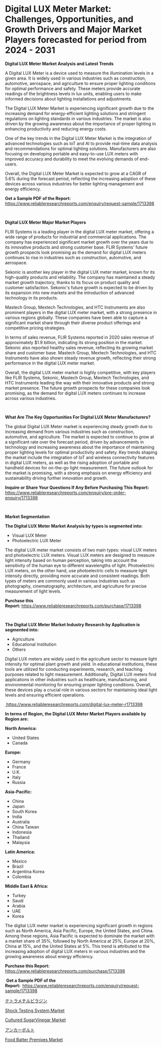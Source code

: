 <p><h1>Digital LUX Meter Market: Challenges, Opportunities, and Growth Drivers and Major Market Players forecasted for period from 2024 - 2031</h1></p><p><strong>Digital LUX Meter Market Analysis and Latest Trends</strong></p>
<p><p>A Digital LUX Meter is a device used to measure the illumination levels in a given area. It is widely used in various industries such as construction, automotive, aerospace, and agriculture to ensure proper lighting conditions for optimal performance and safety. These meters provide accurate readings of the brightness levels in lux units, enabling users to make informed decisions about lighting installations and adjustments.</p><p>The Digital LUX Meter Market is experiencing significant growth due to the increasing demand for energy-efficient lighting solutions and stringent regulations on lighting standards in various industries. The market is also driven by the growing awareness about the importance of proper lighting in enhancing productivity and reducing energy costs.</p><p>One of the key trends in the Digital LUX Meter Market is the integration of advanced technologies such as IoT and AI to provide real-time data analysis and recommendations for optimal lighting solutions. Manufacturers are also focusing on developing portable and easy-to-use LUX meters with improved accuracy and durability to meet the evolving demands of end-users.</p><p>Overall, the Digital LUX Meter Market is expected to grow at a CAGR of 5.6% during the forecast period, reflecting the increasing adoption of these devices across various industries for better lighting management and energy efficiency.</p></p>
<p><strong>Get a Sample PDF of the Report:&nbsp;</strong> <a href="https://www.reliableresearchreports.com/enquiry/request-sample/1713398">https://www.reliableresearchreports.com/enquiry/request-sample/1713398</a></p>
<p>&nbsp;</p>
<p><strong>Digital LUX Meter Major Market Players</strong></p>
<p><p>FLIR Systems is a leading player in the digital LUX meter market, offering a wide range of products for industrial and commercial applications. The company has experienced significant market growth over the years due to its innovative products and strong customer base. FLIR Systems' future growth prospects look promising as the demand for digital LUX meters continues to rise in industries such as construction, automotive, and aerospace.</p><p>Sekonic is another key player in the digital LUX meter market, known for its high-quality products and reliability. The company has maintained a steady market growth trajectory, thanks to its focus on product quality and customer satisfaction. Sekonic's future growth is expected to be driven by its expansion into new markets and the introduction of advanced technology in its products.</p><p>Mastech Group, Mextech Technologies, and HTC Instruments are also prominent players in the digital LUX meter market, with a strong presence in various regions globally. These companies have been able to capture a significant market share through their diverse product offerings and competitive pricing strategies.</p><p>In terms of sales revenue, FLIR Systems reported in 2020 sales revenue of approximately $1.9 billion, indicating its strong position in the market. Sekonic also reported healthy sales revenue, reflecting its growing market share and customer base. Mastech Group, Mextech Technologies, and HTC Instruments have also shown steady revenue growth, reflecting their strong performance in the digital LUX meter market.</p><p>Overall, the digital LUX meter market is highly competitive, with key players like FLIR Systems, Sekonic, Mastech Group, Mextech Technologies, and HTC Instruments leading the way with their innovative products and strong market presence. The future growth prospects for these companies look promising, as the demand for digital LUX meters continues to increase across various industries.</p></p>
<p>&nbsp;</p>
<p><strong>What Are The Key Opportunities For Digital LUX Meter Manufacturers?</strong></p>
<p><p>The global Digital LUX Meter market is experiencing steady growth due to increasing demand from various industries such as construction, automotive, and agriculture. The market is expected to continue to grow at a significant rate over the forecast period, driven by advancements in technology and increasing awareness about the importance of maintaining proper lighting levels for optimal productivity and safety. Key trends shaping the market include the integration of IoT and wireless connectivity features in digital LUX meters, as well as the rising adoption of portable and handheld devices for on-the-go light measurement. The future outlook for the market is promising, with a strong emphasis on energy efficiency and sustainability driving further innovation and growth.</p></p>
<p><strong>Inquire or Share Your Questions If Any Before Purchasing This Report:</strong> <a href="https://www.reliableresearchreports.com/enquiry/pre-order-enquiry/1713398">https://www.reliableresearchreports.com/enquiry/pre-order-enquiry/1713398</a></p>
<p>&nbsp;</p>
<p><strong>Market Segmentation</strong></p>
<p><strong>The Digital LUX Meter Market Analysis by types is segmented into:</strong></p>
<p><ul><li>Visual LUX Meter</li><li>Photoelectric LUX Meter</li></ul></p>
<p><p>The digital LUX meter market consists of two main types: visual LUX meters and photoelectric LUX meters. Visual LUX meters are designed to measure light intensity based on human perception, taking into account the sensitivity of the human eye to different wavelengths of light. Photoelectric LUX meters, on the other hand, use photoelectric cells to measure light intensity directly, providing more accurate and consistent readings. Both types of meters are commonly used in various industries such as photography, cinematography, architecture, and agriculture for precise measurement of light levels.</p></p>
<p><strong>Purchase this Report:&nbsp;</strong><a href="https://www.reliableresearchreports.com/purchase/1713398">https://www.reliableresearchreports.com/purchase/1713398</a></p>
<p>&nbsp;</p>
<p><strong>The Digital LUX Meter Market Industry Research by Application is segmented into:</strong></p>
<p><ul><li>Agriculture</li><li>Educational Institution</li><li>Others</li></ul></p>
<p><p>Digital LUX meters are widely used in the agriculture sector to measure light intensity for optimal plant growth and yield. In educational institutions, these tools are utilized for conducting experiments, research, and teaching purposes related to light measurement. Additionally, Digital LUX meters find applications in other industries such as healthcare, manufacturing, and environmental monitoring for ensuring proper lighting conditions. Overall, these devices play a crucial role in various sectors for maintaining ideal light levels and ensuring efficient operations.</p></p>
<p><a href="https://www.reliableresearchreports.com/digital-lux-meter-r1713398">&nbsp;https://www.reliableresearchreports.com/digital-lux-meter-r1713398</a></p>
<p><strong>In terms of Region, the Digital LUX Meter Market Players available by Region are:</strong></p>
<p>
    <p> <strong> North America: </strong>
        <ul>
            <li>United States</li>
            <li>Canada</li>
        </ul>
        </p> 
    <p> <strong> Europe: </strong>
        <ul>
            <li>Germany</li>
            <li>France</li>
            <li>U.K.</li>
            <li>Italy</li>
            <li>Russia</li>
        </ul>
        </p> 
    <p> <strong> Asia-Pacific: </strong>
        <ul>
            <li>China</li>
            <li>Japan</li>
            <li>South Korea</li>
            <li>India</li>
            <li>Australia</li>
            <li>China Taiwan</li>
            <li>Indonesia</li>
            <li>Thailand</li>
            <li>Malaysia</li>
        </ul>
        </p> 
    <p> <strong> Latin America: </strong>
        <ul>
            <li>Mexico</li>
            <li>Brazil</li>
            <li>Argentina Korea</li>
            <li>Colombia</li>
        </ul>
        </p> 
    <p> <strong> Middle East & Africa: </strong>
        <ul>
            <li>Turkey</li>
            <li>Saudi</li>
            <li>Arabia</li>
            <li>UAE</li>
            <li>Korea</li>
        </ul>
    </p>
    </p>
<p><p>The digital LUX meter market is experiencing significant growth in regions such as North America, Asia Pacific, Europe, the United States, and China. Among these regions, Asia Pacific is expected to dominate the market with a market share of 35%, followed by North America at 25%, Europe at 20%, China at 15%, and the United States at 5%. This trend is attributed to the increasing adoption of digital LUX meters in various industries and the growing awareness about energy efficiency.</p></p>
<p><strong>Purchase this Report: </strong><a href="https://www.reliableresearchreports.com/purchase/1713398">https://www.reliableresearchreports.com/purchase/1713398</a></p>
<p>&nbsp;<strong>Get a Sample PDF of the Report:&nbsp;&nbsp;</strong><a href="https://www.reliableresearchreports.com/enquiry/request-sample/1713398">https://www.reliableresearchreports.com/enquiry/request-sample/1713398</a></p>
<p><strong></strong></p>
<p><p><a href="https://medium.com/@thomasbaker655/%E3%83%86%E3%83%88%E3%83%A9%E3%83%A1%E3%83%81%E3%83%AB%E3%83%94%E3%83%A9%E3%82%B8%E3%83%B3%E5%B8%82%E5%A0%B4-2031%E5%B9%B4%E3%81%BE%E3%81%A7%E3%81%AE%E5%8B%95%E5%90%91-%E4%BA%88%E6%B8%AC-%E7%AB%B6%E4%BA%89%E5%88%86%E6%9E%90-586b3c8cc1e6">テトラメチルピラジン</a></p><p><a href="https://github.com/nathandecarvalho/Market-Research-Report-List-2/blob/main/shock-testing-system-market.md">Shock Testing System Market</a></p><p><a href="https://www.linkedin.com/pulse/cultured-sugarvinegar-market-research-report-its-history-oooaf?trackingId=ofiwslyIbcYo1AvTrJFxaQ%3D%3D">Cultured SugarVinegar Market</a></p><p><a href="https://github.com/jkjreqjscoxx7/Market-Research-Report-List-1/blob/main/784034729978.md">アンカーボルト</a></p><p><a href="https://www.linkedin.com/pulse/food-batter-premixes-market-outlook-industry-overview-forecast-eggaf?trackingId=z4ArSV%2BWYigmKTGxYyQMFA%3D%3D">Food Batter Premixes Market</a></p></p>